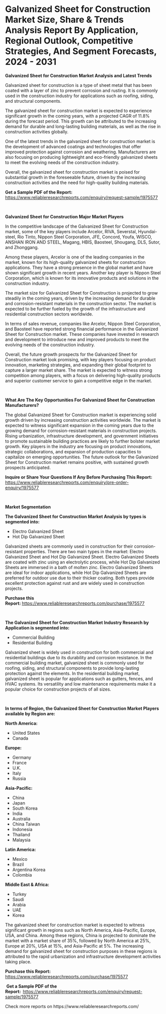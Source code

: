 <p><h1>Galvanized Sheet for Construction Market Size, Share & Trends Analysis Report By Application, Regional Outlook, Competitive Strategies, And Segment Forecasts, 2024 - 2031</h1></p><p><strong>Galvanized Sheet for Construction Market Analysis and Latest Trends</strong></p>
<p><p>Galvanized sheet for construction is a type of sheet metal that has been coated with a layer of zinc to prevent corrosion and rusting. It is commonly used in the construction industry for applications such as roofing, siding, and structural components.</p><p>The galvanized sheet for construction market is expected to experience significant growth in the coming years, with a projected CAGR of 11.8% during the forecast period. This growth can be attributed to the increasing demand for durable and long-lasting building materials, as well as the rise in construction activities globally.</p><p>One of the latest trends in the galvanized sheet for construction market is the development of advanced coatings and technologies that offer improved protection against corrosion and weathering. Manufacturers are also focusing on producing lightweight and eco-friendly galvanized sheets to meet the evolving needs of the construction industry.</p><p>Overall, the galvanized sheet for construction market is poised for substantial growth in the foreseeable future, driven by the increasing construction activities and the need for high-quality building materials.</p></p>
<p><strong>Get a Sample PDF of the Report:&nbsp;</strong> <a href="https://www.reliableresearchreports.com/enquiry/request-sample/1975577">https://www.reliableresearchreports.com/enquiry/request-sample/1975577</a></p>
<p>&nbsp;</p>
<p><strong>Galvanized Sheet for Construction Major Market Players</strong></p>
<p><p>In the competitive landscape of the Galvanized Sheet for Construction market, some of the key players include Arcelor, RIVA, Severstal, Hyundai-steel, Rio Tinto, Nippon Steel Corporation, JFE, Concord, Youfa, WISCO, ANSHAN IRON AND STEEL, Magang, HBIS, Baosteel, Shougang, DLS, Sutor, and Zhonggang.</p><p>Among these players, Arcelor is one of the leading companies in the market, known for its high-quality galvanized sheets for construction applications. They have a strong presence in the global market and have shown significant growth in recent years. Another key player is Nippon Steel Corporation, which is known for its innovative products and solutions in the construction industry.</p><p>The market size for Galvanized Sheet for Construction is projected to grow steadily in the coming years, driven by the increasing demand for durable and corrosion-resistant materials in the construction sector. The market is expected to be further fueled by the growth of the infrastructure and residential construction sectors worldwide.</p><p>In terms of sales revenue, companies like Arcelor, Nippon Steel Corporation, and Baosteel have reported strong financial performance in the Galvanized Sheet for Construction market. These companies have invested in research and development to introduce new and improved products to meet the evolving needs of the construction industry.</p><p>Overall, the future growth prospects for the Galvanized Sheet for Construction market look promising, with key players focusing on product innovation, marketing strategies, and expanding their global footprint to capture a larger market share. The market is expected to witness strong competition among players, with a focus on delivering high-quality products and superior customer service to gain a competitive edge in the market.</p></p>
<p>&nbsp;</p>
<p><strong>What Are The Key Opportunities For Galvanized Sheet for Construction Manufacturers?</strong></p>
<p><p>The global Galvanized Sheet for Construction market is experiencing solid growth driven by increasing construction activities worldwide. The market is expected to witness significant expansion in the coming years due to the growing demand for corrosion-resistant materials in construction projects. Rising urbanization, infrastructure development, and government initiatives to promote sustainable building practices are likely to further bolster market growth. Key players in the industry are focusing on product innovations, strategic collaborations, and expansion of production capacities to capitalize on emerging opportunities. The future outlook for the Galvanized Sheet for Construction market remains positive, with sustained growth prospects anticipated.</p></p>
<p><strong>Inquire or Share Your Questions If Any Before Purchasing This Report:</strong> <a href="https://www.reliableresearchreports.com/enquiry/pre-order-enquiry/1975577">https://www.reliableresearchreports.com/enquiry/pre-order-enquiry/1975577</a></p>
<p>&nbsp;</p>
<p><strong>Market Segmentation</strong></p>
<p><strong>The Galvanized Sheet for Construction Market Analysis by types is segmented into:</strong></p>
<p><ul><li>Electro Galvanized Sheet</li><li>Hot Dip Galvanized Sheet</li></ul></p>
<p><p>Galvanized sheets are commonly used in construction for their corrosion-resistant properties. There are two main types in the market: Electro Galvanized Sheet and Hot Dip Galvanized Sheet. Electro Galvanized Sheets are coated with zinc using an electrolytic process, while Hot Dip Galvanized Sheets are immersed in a bath of molten zinc. Electro Galvanized Sheets are ideal for indoor applications, while Hot Dip Galvanized Sheets are preferred for outdoor use due to their thicker coating. Both types provide excellent protection against rust and are widely used in construction projects.</p></p>
<p><strong>Purchase this Report:&nbsp;</strong><a href="https://www.reliableresearchreports.com/purchase/1975577">https://www.reliableresearchreports.com/purchase/1975577</a></p>
<p>&nbsp;</p>
<p><strong>The Galvanized Sheet for Construction Market Industry Research by Application is segmented into:</strong></p>
<p><ul><li>Commercial Building</li><li>Residential Building</li></ul></p>
<p><p>Galvanized sheet is widely used in construction for both commercial and residential buildings due to its durability and corrosion resistance. In the commercial building market, galvanized sheet is commonly used for roofing, siding, and structural components to provide long-lasting protection against the elements. In the residential building market, galvanized sheet is popular for applications such as gutters, fences, and HVAC systems. Its versatility and low maintenance requirements make it a popular choice for construction projects of all sizes.</p></p>
<p>&nbsp;</p>
<p><strong>In terms of Region, the Galvanized Sheet for Construction Market Players available by Region are:</strong></p>
<p>
    <p> <strong> North America: </strong>
        <ul>
            <li>United States</li>
            <li>Canada</li>
        </ul>
        </p> 
    <p> <strong> Europe: </strong>
        <ul>
            <li>Germany</li>
            <li>France</li>
            <li>U.K.</li>
            <li>Italy</li>
            <li>Russia</li>
        </ul>
        </p> 
    <p> <strong> Asia-Pacific: </strong>
        <ul>
            <li>China</li>
            <li>Japan</li>
            <li>South Korea</li>
            <li>India</li>
            <li>Australia</li>
            <li>China Taiwan</li>
            <li>Indonesia</li>
            <li>Thailand</li>
            <li>Malaysia</li>
        </ul>
        </p> 
    <p> <strong> Latin America: </strong>
        <ul>
            <li>Mexico</li>
            <li>Brazil</li>
            <li>Argentina Korea</li>
            <li>Colombia</li>
        </ul>
        </p> 
    <p> <strong> Middle East & Africa: </strong>
        <ul>
            <li>Turkey</li>
            <li>Saudi</li>
            <li>Arabia</li>
            <li>UAE</li>
            <li>Korea</li>
        </ul>
    </p>
    </p>
<p><p>The galvanized sheet for construction market is expected to witness significant growth in regions such as North America, Asia-Pacific, Europe, USA, and China. Among these regions, China is projected to dominate the market with a market share of 35%, followed by North America at 25%, Europe at 20%, USA at 15%, and Asia-Pacific at 5%. The increasing demand for galvanized sheet for construction purposes in these regions is attributed to the rapid urbanization and infrastructure development activities taking place.</p></p>
<p><strong>Purchase this Report: </strong><a href="https://www.reliableresearchreports.com/purchase/1975577">https://www.reliableresearchreports.com/purchase/1975577</a></p>
<p>&nbsp;<strong>Get a Sample PDF of the Report:&nbsp;&nbsp;</strong><a href="https://www.reliableresearchreports.com/enquiry/request-sample/1975577">https://www.reliableresearchreports.com/enquiry/request-sample/1975577</a></p>
<p><strong></strong></p>
<p>Check more reports on https://www.reliableresearchreports.com/</p>
